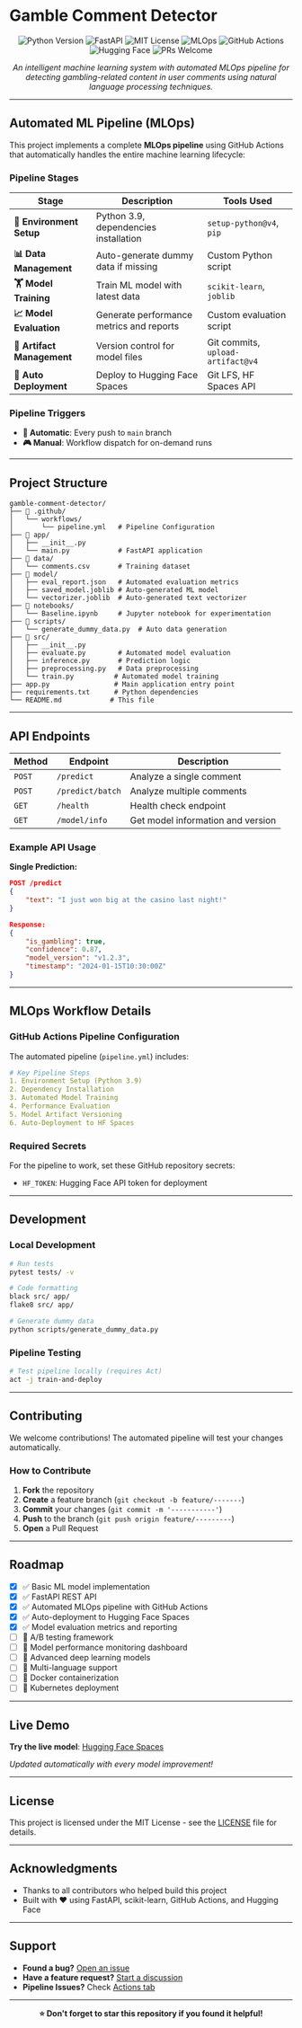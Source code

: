 # Gamble Comment Detector

<p align="center">
  <img src="https://img.shields.io/badge/Python-3.8+-blue.svg" alt="Python Version">
  <img src="https://img.shields.io/badge/FastAPI-0.68+-green.svg" alt="FastAPI">
  <img src="https://img.shields.io/badge/License-MIT-yellow.svg" alt="MIT License">
  <img src="https://img.shields.io/badge/MLOps-Automated-orange.svg" alt="MLOps">
  <img src="https://img.shields.io/badge/CI%2FCD-GitHub%20Actions-brightgreen.svg" alt="GitHub Actions">
  <img src="https://img.shields.io/badge/Deploy-HuggingFace-yellow.svg" alt="Hugging Face">
  <img src="https://img.shields.io/badge/PRs-welcome-brightgreen.svg" alt="PRs Welcome">
</p>

<p align="center">
  <em>An intelligent machine learning system with automated MLOps pipeline for detecting gambling-related content in user comments using natural language processing techniques.</em>
</p>

---

## Automated ML Pipeline (MLOps)

This project implements a complete **MLOps pipeline** using GitHub Actions that automatically handles the entire machine learning lifecycle:

### Pipeline Stages

| Stage | Description | Tools Used |
|-------|-------------|------------|
| **🔧 Environment Setup** | Python 3.9, dependencies installation | `setup-python@v4`, `pip` |
| **📊 Data Management** | Auto-generate dummy data if missing | Custom Python script |
| **🏋️ Model Training** | Train ML model with latest data | `scikit-learn`, `joblib` |
| **📈 Model Evaluation** | Generate performance metrics and reports | Custom evaluation script |
| **💾 Artifact Management** | Version control for model files | Git commits, `upload-artifact@v4` |
| **🚀 Auto Deployment** | Deploy to Hugging Face Spaces | Git LFS, HF Spaces API |

### Pipeline Triggers

- **🔄 Automatic**: Every push to `main` branch
- **🎮 Manual**: Workflow dispatch for on-demand runs

---

## Project Structure

```
gamble-comment-detector/
├── 📁 .github/
│   └── workflows/
│       └── pipeline.yml   # Pipeline Configuration
├── 📁 app/
│   ├── __init__.py
│   └── main.py            # FastAPI application
├── 📁 data/
│   └── comments.csv       # Training dataset
├── 📁 model/
│   ├── eval_report.json   # Automated evaluation metrics
│   ├── saved_model.joblib # Auto-generated ML model
│   └── vectorizer.joblib  # Auto-generated text vectorizer
├── 📁 notebooks/
│   └── Baseline.ipynb     # Jupyter notebook for experimentation
├── 📁 scripts/
│   └── generate_dummy_data.py  # Auto data generation
├── 📁 src/
│   ├── __init__.py
│   ├── evaluate.py        # Automated model evaluation
│   ├── inference.py       # Prediction logic
│   ├── preprocessing.py   # Data preprocessing
│   └── train.py          # Automated model training
├── app.py                # Main application entry point
├── requirements.txt      # Python dependencies
└── README.md            # This file
```

---

## API Endpoints

| Method | Endpoint | Description |
|--------|----------|-------------|
| `POST` | `/predict` | Analyze a single comment |
| `POST` | `/predict/batch` | Analyze multiple comments |
| `GET` | `/health` | Health check endpoint |
| `GET` | `/model/info` | Get model information and version |

### Example API Usage

**Single Prediction:**
```json
POST /predict
{
    "text": "I just won big at the casino last night!"
}

Response:
{
    "is_gambling": true,
    "confidence": 0.87,
    "model_version": "v1.2.3",
    "timestamp": "2024-01-15T10:30:00Z"
}
```

---

## MLOps Workflow Details

### GitHub Actions Pipeline Configuration

The automated pipeline (`pipeline.yml`) includes:

```yaml
# Key Pipeline Steps
1. Environment Setup (Python 3.9)
2. Dependency Installation
3. Automated Model Training
4. Performance Evaluation
5. Model Artifact Versioning
6. Auto-Deployment to HF Spaces
```

### Required Secrets

For the pipeline to work, set these GitHub repository secrets:

- `HF_TOKEN`: Hugging Face API token for deployment

---

## Development

### Local Development
```bash
# Run tests
pytest tests/ -v

# Code formatting
black src/ app/
flake8 src/ app/

# Generate dummy data
python scripts/generate_dummy_data.py
```

### Pipeline Testing
```bash
# Test pipeline locally (requires Act)
act -j train-and-deploy
```

---

## Contributing

We welcome contributions! The automated pipeline will test your changes automatically.

### How to Contribute

1. **Fork** the repository
2. **Create** a feature branch (`git checkout -b feature/-------`)
3. **Commit** your changes (`git commit -m '-----------'`)
4. **Push** to the branch (`git push origin feature/---------`)
5. **Open** a Pull Request

---

## Roadmap

- [x] ✅ Basic ML model implementation
- [x] ✅ FastAPI REST API
- [x] ✅ Automated MLOps pipeline with GitHub Actions
- [x] ✅ Auto-deployment to Hugging Face Spaces
- [x] ✅ Model evaluation metrics and reporting
- [ ] 🔄 A/B testing framework
- [ ] 🔄 Model performance monitoring dashboard
- [ ] 🔄 Advanced deep learning models
- [ ] 🔄 Multi-language support
- [ ] 🔄 Docker containerization
- [ ] 🔄 Kubernetes deployment

---

## Live Demo

**Try the live model**: [Hugging Face Spaces](https://huggingface.co/spaces/minggo-commits/Gamble-Comment-Detector)

*Updated automatically with every model improvement!*

---

## License

This project is licensed under the MIT License - see the [LICENSE](LICENSE) file for details.

---

## Acknowledgments

- Thanks to all contributors who helped build this project
- Built with ❤️ using FastAPI, scikit-learn, GitHub Actions, and Hugging Face

---

## Support

- **Found a bug?** [Open an issue](https://github.com/minggo-commits/gamble-comment-detector/issues)
- **Have a feature request?** [Start a discussion](https://github.com/minggo-commits/gamble-comment-detector/discussions)
- **Pipeline Issues?** Check [Actions tab](https://github.com/minggo-commits/gamble-comment-detector/actions)

---

<p align="center">
  <strong>⭐ Don't forget to star this repository if you found it helpful!</strong><br>
  <e